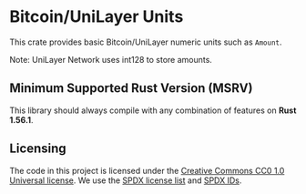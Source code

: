 Bitcoin/UniLayer Units
=============

This crate provides basic Bitcoin/UniLayer numeric units such as `Amount`.

Note: UniLayer Network uses int128 to store amounts.


## Minimum Supported Rust Version (MSRV)

This library should always compile with any combination of features on **Rust 1.56.1**.


## Licensing

The code in this project is licensed under the [Creative Commons CC0 1.0 Universal license](LICENSE).
We use the [SPDX license list](https://spdx.org/licenses/) and [SPDX IDs](https://spdx.dev/ids/).
